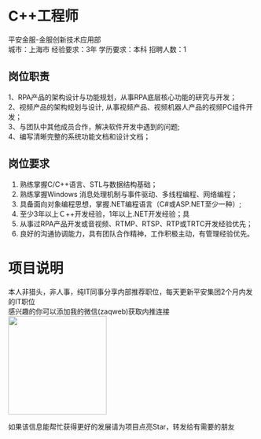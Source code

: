 # C++工程师
平安金服-金服创新技术应用部  
城市：上海市 经验要求：3年 学历要求：本科  招聘人数：1

## 岗位职责
1、RPA产品的架构设计与功能规划，从事RPA底层核心功能的研究与开发；   
2、视频产品的架构规划与设计, 从事视频产品、视频机器人产品的视频PC组件开发；    
3、与团队中其他成员合作，解决软件开发中遇到的问题;    
4、编写清晰完整的系统功能文档和设计文档；

## 岗位要求
1. 熟练掌握C/C++语言、STL与数据结构基础；   
2. 熟练掌握Windows 消息处理机制与事件驱动、多线程编程、网络编程；   
3. 具备面向对象编程思想，掌握.NET编程语言（C#或ASP.NET至少一种）;    
4. 至少3年以上Ｃ++开发经验，1年以上.NET开发经验；具   
5. 从事过RPA产品开发或音视频、RTMP、RTSP、RTP或TRTC开发经验优先；   
6. 良好的沟通协调能力，具有团队合作精神，工作积极主动，有管理经验优先。

# 项目说明

本人非猎头，非人事，纯IT同事分享内部推荐职位，每天更新平安集团2个月内发的IT职位  
感兴趣的你可以添加我的微信(zaqweb)获取内推连接  
<img src="https://github.com/zaqweb/PA-IT-JOBS/blob/master/WechatICode.jpeg"  height="200" width="200">

如果该信息能帮忙获得更好的发展请为项目点亮Star，转发给有需要的朋友




